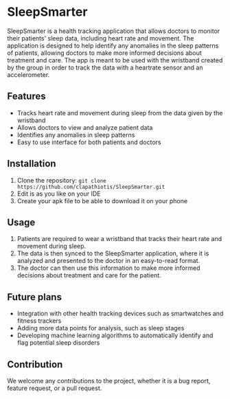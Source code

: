 # SleepSmarter

SleepSmarter is a health tracking application that allows doctors to monitor their patients' sleep data, including heart rate and movement. The application is designed to help identify any anomalies in the sleep patterns of patients, allowing doctors to make more informed decisions about treatment and care.
The app is meant to be used with the wristband created by the group in order to track the data with a heartrate sensor and an accelerometer.
## Features
- Tracks heart rate and movement during sleep from the data given by the wristband
- Allows doctors to view and analyze patient data
- Identifies any anomalies in sleep patterns
- Easy to use interface for both patients and doctors

## Installation
1. Clone the repository: `git clone https://github.com/clapathiotis/SleepSmarter.git`
2. Edit is as you like on your IDE
3. Create your apk file to be able to download it on your phone

## Usage
1. Patients are required to wear a wristband that tracks their heart rate and movement during sleep.
2. The data is then synced to the SleepSmarter application, where it is analyzed and presented to the doctor in an easy-to-read format.
3. The doctor can then use this information to make more informed decisions about treatment and care for the patient.

## Future plans
- Integration with other health tracking devices such as smartwatches and fitness trackers
- Adding more data points for analysis, such as sleep stages
- Developing machine learning algorithms to automatically identify and flag potential sleep disorders

## Contribution
We welcome any contributions to the project, whether it is a bug report, feature request, or a pull request. 

